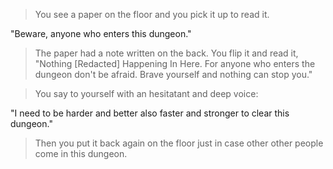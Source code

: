 > You see a paper on the floor and you pick it up to read it.  
  
"Beware, anyone who enters this dungeon."  
  
> The paper had a note written on the back. You flip it and read it,  
"Nothing [Redacted] Happening In Here. For anyone who enters the dungeon don't be afraid. Brave yourself and nothing can stop you."  
  
> You say to yourself with an hesitatant and deep voice:   

"I need to be harder and better also faster and stronger to clear this dungeon."  
  
> Then you put it back again on the floor just in case other other people come in this dungeon.  
